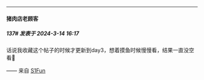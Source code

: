 ﻿
*****

####  猪肉店老顾客  
##### 137#       发表于 2024-3-14 16:17

话说我收藏这个帖子的时候才更新到day3，想着摸鱼时候慢慢看，结果一直没空看🥴

—— 来自 [S1Fun](https://s1fun.koalcat.com)


